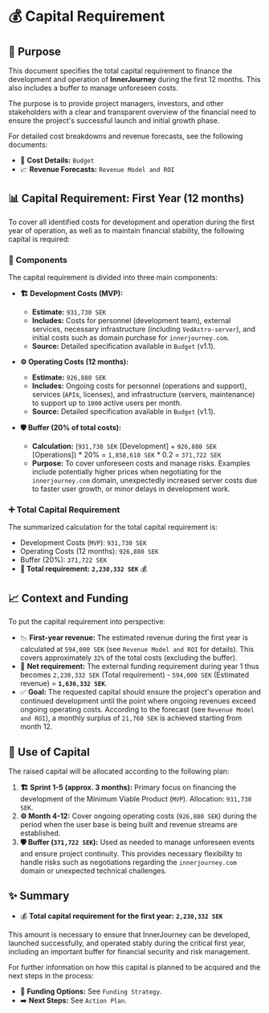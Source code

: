 # 💰 Capital Requirement

## 🎯 Purpose

This document specifies the total capital requirement to finance the development and operation of **InnerJourney** during the first 12 months. This also includes a buffer to manage unforeseen costs.

The purpose is to provide project managers, investors, and other stakeholders with a clear and transparent overview of the financial need to ensure the project's successful launch and initial growth phase.

For detailed cost breakdowns and revenue forecasts, see the following documents:

*   📄 **Cost Details:** `Budget`
*   📈 **Revenue Forecasts:** `Revenue Model and ROI`

## 📊 Capital Requirement: First Year (12 months)

To cover all identified costs for development and operation during the first year of operation, as well as to maintain financial stability, the following capital is required:

### 🧱 Components

The capital requirement is divided into three main components:

*   **🏗️ Development Costs (MVP):**
    *   **Estimate:** `931,730 SEK`
    *   **Includes:** Costs for personnel (development team), external services, necessary infrastructure (including `VedAstro-server`), and initial costs such as domain purchase for `innerjourney.com`.
    *   **Source:** Detailed specification available in `Budget` (v1.1).

*   **⚙️ Operating Costs (12 months):**
    *   **Estimate:** `926,880 SEK`
    *   **Includes:** Ongoing costs for personnel (operations and support), services (`API`s, licenses), and infrastructure (servers, maintenance) to support up to `1000` active users per month.
    *   **Source:** Detailed specification available in `Budget` (v1.1).

*   **🛡️ Buffer (20% of total costs):**
    *   **Calculation:** (`931,730 SEK` [Development] + `926,880 SEK` [Operations]) * 20% = `1,858,610 SEK` * 0.2 = `371,722 SEK`
    *   **Purpose:** To cover unforeseen costs and manage risks. Examples include potentially higher prices when negotiating for the `innerjourney.com` domain, unexpectedly increased server costs due to faster user growth, or minor delays in development work.

### ➕ Total Capital Requirement

The summarized calculation for the total capital requirement is:

*   Development Costs (`MVP`): `931,730 SEK`
*   Operating Costs (12 months): `926,880 SEK`
*   Buffer (20%): `371,722 SEK`
*   **🎯 Total requirement:** **`2,230,332 SEK`** 💰

## 📈 Context and Funding

To put the capital requirement into perspective:

*   📉 **First-year revenue:** The estimated revenue during the first year is calculated at `594,000 SEK` (see `Revenue Model and ROI` for details). This covers approximately `32%` of the total costs (excluding the buffer).
*   🏦 **Net requirement:** The external funding requirement during year 1 thus becomes `2,230,332 SEK` (Total requirement) - `594,000 SEK` (Estimated revenue) = **`1,636,332 SEK`**.
*   ✅ **Goal:** The requested capital should ensure the project's operation and continued development until the point where ongoing revenues exceed ongoing operating costs. According to the forecast (see `Revenue Model and ROI`), a monthly surplus of `21,760 SEK` is achieved starting from month 12.

## 💸 Use of Capital

The raised capital will be allocated according to the following plan:

1.  **🏗️ Sprint 1-5 (approx. 3 months):** Primary focus on financing the development of the Minimum Viable Product (`MVP`). Allocation: `931,730 SEK`.
2.  **⚙️ Month 4-12:** Cover ongoing operating costs (`926,880 SEK`) during the period when the user base is being built and revenue streams are established.
3.  **🛡️ Buffer (`371,722 SEK`):** Used as needed to manage unforeseen events and ensure project continuity. This provides necessary flexibility to handle risks such as negotiations regarding the `innerjourney.com` domain or unexpected technical challenges.

## ✨ Summary

*   💰 **Total capital requirement for the first year:** **`2,230,332 SEK`**

This amount is necessary to ensure that InnerJourney can be developed, launched successfully, and operated stably during the critical first year, including an important buffer for financial security and risk management.

For further information on how this capital is planned to be acquired and the next steps in the process:

*   🤝 **Funding Options:** See `Funding Strategy`.
*   ➡️ **Next Steps:** See `Action Plan`.